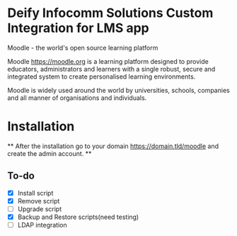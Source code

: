 # Deify Infocomm Solutions Custom Integration for LMS app


Moodle - the world's open source learning platform

Moodle <https://moodle.org> is a learning platform designed to provide
educators, administrators and learners with a single robust, secure and
integrated system to create personalised learning environments.

Moodle is widely used around the world by universities, schools, companies and
all manner of organisations and individuals.

# Installation
** After the installation go to your domain https://domain.tld/moodle and create the admin account. **

## To-do
- [X] Install script
- [X] Remove script
- [ ] Upgrade script
- [X] Backup and Restore scripts(need testing)
- [ ] LDAP integration
